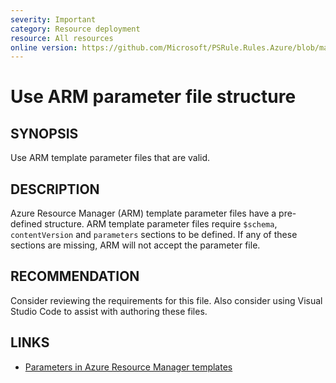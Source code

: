 ```yaml
---
severity: Important
category: Resource deployment
resource: All resources
online version: https://github.com/Microsoft/PSRule.Rules.Azure/blob/master/docs/rules/en/Azure.Template.ParameterFile.md
---
```


# Use ARM parameter file structure

## SYNOPSIS

Use ARM template parameter files that are valid.

## DESCRIPTION

Azure Resource Manager (ARM) template parameter files have a pre-defined structure.
ARM template parameter files require `$schema`, `contentVersion` and `parameters` sections to be defined.
If any of these sections are missing, ARM will not accept the parameter file.

## RECOMMENDATION

Consider reviewing the requirements for this file.
Also consider using Visual Studio Code to assist with authoring these files.

## LINKS

- [Parameters in Azure Resource Manager templates](https://docs.microsoft.com/en-us/azure/azure-resource-manager/templates/template-parameters)
